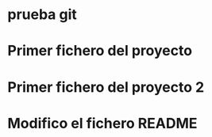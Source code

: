 # prueba git
# Primer fichero del proyecto
# Primer fichero del proyecto 2

# Modifico el fichero README